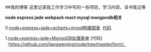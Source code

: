 ##我的博客
  这里记录我工作学习中写的一些项目，学习内容，读书笔记等  
  
  **node express jade webpack react mysql mongondb相关**  
  
  0.[node+express+jade+echarts+mysql构建图表](https://github.com/jiangwenjing/Blog/issues/1)  [代码](https://github.com/jiangwenjing/node/tree/master/charts)
  
  1.[node+express+jade+MongoDB处理表单](https://github.com/jiangwenjing/Blog/issues/2)  [代码]（https://github.com/jiangwenjing/node/tree/master/form）

